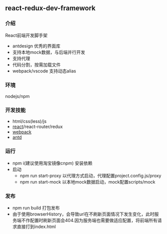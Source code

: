 ## react-redux-dev-framework

### 介绍

React前端开发脚手架
*   antdesign 优秀的界面库
*   支持本地mock数据，与后端并行开发
*   支持代理
*   代码分割，按需加载文件
*   webpack/vscode 支持动态alias

### 环境

nodejs/npm

### 开发技能
*   html/css(less)/js
*   [react](https://react.docschina.org/)/react-router/redux
*   [webpack](https://www.webpackjs.com/)
*   [antd](https://ant-design.gitee.io/docs/react/introduce-cn)


### 运行
*   npm i(建议使用淘宝镜像cnpm)  安装依赖
*   启动
    *   npm run start-proxy 以代理方式启动，代理配置project.config.js/proxy
    *   npm run start-mock  以本地mock数据启动，mock配置scripts/mock

### 发布
*   npm run build 打包发布
*   由于使用browserHistory，会导致url在不刷新页面情况下发生变化，此时服务端不作配置时刷新页面会404.因为服务端也需要做适应配置，将前端所有请求直接打到index.html
